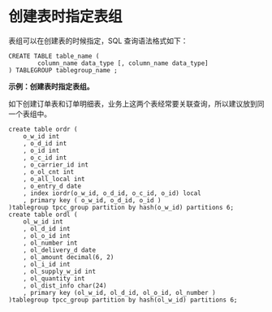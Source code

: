 创建表时指定表组 
=============================



表组可以在创建表的时候指定，SQL 查询语法格式如下：

    CREATE TABLE table_name ( 
            column_name data_type [, column_name data_type] 
    ) TABLEGROUP tablegroup_name ; 



**示例：创建表时指定表组。** 

如下创建订单表和订单明细表，业务上这两个表经常要关联查询，所以建议放到同一个表组中。

    create table ordr (
        o_w_id int
        , o_d_id int
        , o_id int
        , o_c_id int
        , o_carrier_id int
        , o_ol_cnt int
        , o_all_local int
        , o_entry_d date
        , index iordr(o_w_id, o_d_id, o_c_id, o_id) local
        , primary key ( o_w_id, o_d_id, o_id )
    )tablegroup tpcc_group partition by hash(o_w_id) partitions 6;
    create table ordl (
        ol_w_id int
        , ol_d_id int
        , ol_o_id int
        , ol_number int
        , ol_delivery_d date
        , ol_amount decimal(6, 2)
        , ol_i_id int
        , ol_supply_w_id int
        , ol_quantity int
        , ol_dist_info char(24)
        , primary key (ol_w_id, ol_d_id, ol_o_id, ol_number )
    )tablegroup tpcc_group partition by hash(ol_w_id) partitions 6;


